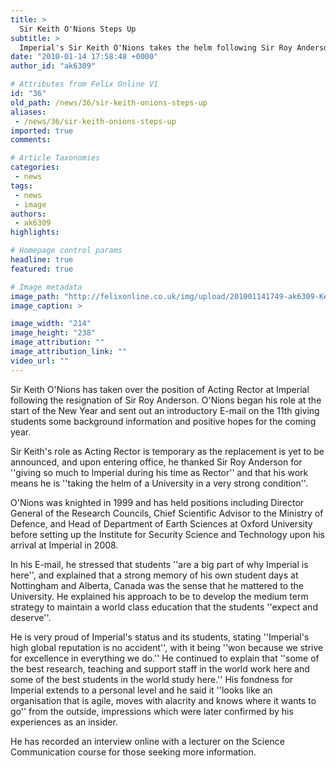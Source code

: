 ```yaml
---
title: >
  Sir Keith O'Nions Steps Up
subtitle: >
  Imperial's Sir Keith O'Nions takes the helm following Sir Roy Anderson's departure as Rector
date: "2010-01-14 17:58:48 +0000"
author_id: "ak6309"

# Attributes from Felix Online V1
id: "36"
old_path: /news/36/sir-keith-onions-steps-up
aliases:
 - /news/36/sir-keith-onions-steps-up
imported: true
comments:

# Article Taxonomies
categories:
 - news
tags:
 - news
 - image
authors:
 - ak6309
highlights:

# Homepage control params
headline: true
featured: true

# Image metadata
image_path: "http://felixonline.co.uk/img/upload/201001141749-ak6309-KeithONi.jpg"
image_caption: >

image_width: "214"
image_height: "238"
image_attribution: ""
image_attribution_link: ""
video_url: ""
---
```


Sir Keith O'Nions has taken over the position of Acting Rector at Imperial following the resignation of Sir Roy Anderson. O'Nions began his role at the start of the New Year and sent out an introductory E-mail on the 11th giving students some background information and positive hopes for the coming year.

Sir Keith's role as Acting Rector is temporary as the replacement is yet to be announced, and upon entering office, he thanked Sir Roy Anderson for ''giving so much to Imperial during his time as Rector'' and that his work means he is ''taking the helm of a University in a very strong condition''.

O'Nions was knighted in 1999 and has held positions including Director General of the Research Councils, Chief Scientific Advisor to the Ministry of Defence, and Head of Department of Earth Sciences at Oxford University before setting up the Institute for Security Science and Technology upon his arrival at Imperial in 2008.

In his E-mail, he stressed that students ''are a big part of why Imperial is here'', and explained that a strong memory of his own student days at Nottingham and Alberta, Canada was the sense that he mattered to the University. He explained his approach to be to develop the medium term strategy to maintain a world class education that the students ''expect and deserve''.

He is very proud of Imperial's status and its students, stating ''Imperial's high global reputation is no accident'', with it being ''won because we strive for excellence in everything we do.'' He continued to explain that ''some of the best research, teaching and support staff in the world work here and some of the best students in the world study here.'' His fondness for Imperial extends to a personal level and he said it ''looks like an organisation that is agile, moves with alacrity and knows where it wants to go'' from the outside, impressions which were later confirmed by his experiences as an insider.

He has recorded an interview online with a lecturer on the Science Communication course for those seeking more information.
